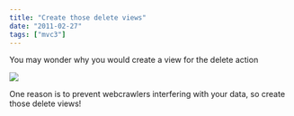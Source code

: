 ```yaml
---
title: "Create those delete views"
date: "2011-02-27"
tags: ["mvc3"]
---
```


You may wonder why you would create a view for the delete action

![](/images//blog/image.axd?picture=image_thumb_27.png)

One reason is to prevent webcrawlers interfering with your data, so create those delete views!
